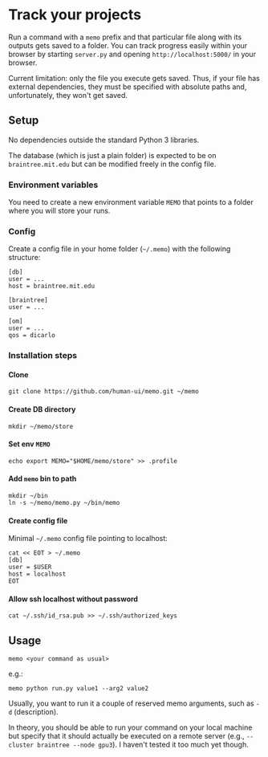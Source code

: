 # Track your projects

Run a command with a `memo` prefix and that particular file along with its outputs gets saved to a folder. You can track progress easily within your browser by starting `server.py` and opening `http://localhost:5000/` in your browser.

Current limitation: only the file you execute gets saved. Thus, if your file has external dependencies, they must be specified with absolute paths and, unfortunately, they won't get saved.


## Setup

No dependencies outside the standard Python 3 libraries.

The database (which is just a plain folder) is expected to be on `braintree.mit.edu` but can be modified freely in the config file.

### Environment variables

You need to create a new environment variable `MEMO` that points to a folder where you will store your runs.

### Config

Create a config file in your home folder (`~/.memo`) with the following structure:

```
[db]
user = ...
host = braintree.mit.edu

[braintree]
user = ...

[om]
user = ...
qos = dicarlo
```

### Installation steps

#### Clone

```
git clone https://github.com/human-ui/memo.git ~/memo
```

#### Create DB directory

```
mkdir ~/memo/store
```

#### Set env `MEMO`

```
echo export MEMO="$HOME/memo/store" >> .profile
```

#### Add `memo` bin to path

```
mkdir ~/bin
ln -s ~/memo/memo.py ~/bin/memo
```

#### Create config file

Minimal `~/.memo` config file pointing to localhost:
```
cat << EOT > ~/.memo
[db]
user = $USER
host = localhost
EOT
```

#### Allow ssh localhost without password

```
cat ~/.ssh/id_rsa.pub >> ~/.ssh/authorized_keys
```


## Usage

`memo <your command as usual>`

e.g.:

`memo python run.py value1 --arg2 value2`

Usually, you want to run it a couple of reserved memo arguments, such as `-d` (description).

In theory, you should be able to run your command on your local machine but specify that it should actually be executed on a remote server (e.g., `--cluster braintree --node gpu3`). I haven't tested it too much yet though.